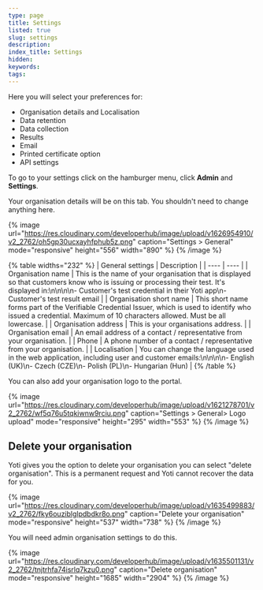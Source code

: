 ```yaml
---
type: page
title: Settings
listed: true
slug: settings
description: 
index_title: Settings
hidden: 
keywords: 
tags: 
---
```


Here you will select your preferences for:

- Organisation details and Localisation
- Data retention
- Data collection
- Results
- Email
- Printed certificate option
- API settings

To go to your settings click on the hamburger menu, click **Admin** and **Settings**.

Your organisation details will be on this tab. You shouldn't need to change anything here.

{% image url="https://res.cloudinary.com/developerhub/image/upload/v1626954910/v2_2762/oh5gp30ucxayhfphub5z.png" caption="Settings &gt; General" mode="responsive" height="556" width="890" %}
{% /image %}

{% table widths="232" %}
| General settings | Description | 
| ---- | ---- | 
| Organisation name | This is the name of your organisation that is displayed so that customers know who is issuing or processing their test. It's displayed in:\n\n\n\n- Customer's test credential in their Yoti app\n- Customer's test result email | 
| Organisation short name | This short name forms part of the Verifiable Credential Issuer, which is used to identify who issued a credential. Maximum of 10 characters allowed. Must be all lowercase. | 
| Organisation address | This is your organisations address. | 
| Organisation email | An email address of a contact / representative from your organisation. | 
| Phone | A phone number of a contact / representative from your organisation. | 
| Localisation | You can change the language used in the web application, including user and customer emails:\n\n\n\n- English (UK)\n- Czech (CZE)\n- Polish (PL)\n- Hungarian (Hun) | 
{% /table %}

You can also add your organisation logo to the portal.

{% image url="https://res.cloudinary.com/developerhub/image/upload/v1621278701/v2_2762/wf5q76u5tqkiwnw9rciu.png" caption="Settings &gt; General&gt; Logo upload" mode="responsive" height="295" width="553" %}
{% /image %}

## Delete your organisation

Yoti gives you the option to delete your organisation you can select "delete organisation". This is a permanent request and Yoti cannot recover the data for you.

{% image url="https://res.cloudinary.com/developerhub/image/upload/v1635499883/v2_2762/fky6ouziblglpdbdkr8o.png" caption="Delete your organisation" mode="responsive" height="537" width="738" %}
{% /image %}

You will need admin organisation settings to do this.

{% image url="https://res.cloudinary.com/developerhub/image/upload/v1635501131/v2_2762/tnjtrhfa74isrlq7kzu0.png" caption="Delete organisation" mode="responsive" height="1685" width="2904" %}
{% /image %}